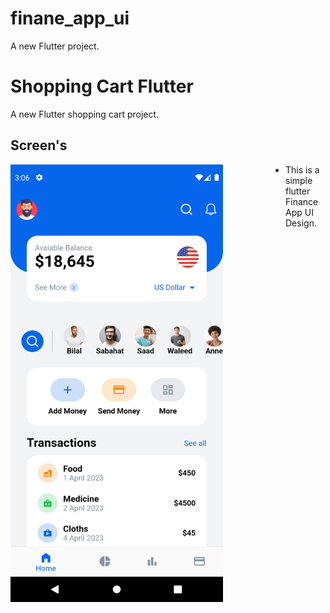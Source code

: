 # finane_app_ui

A new Flutter project.

# Shopping Cart Flutter

A new Flutter shopping cart project.

## Screen's
<p float="left">
<img src="assets/images/home_screen.png" width="340" height="700" style="float:left; padding-right:100px">
</p>

- This is a simple flutter Finance App UI Design.
